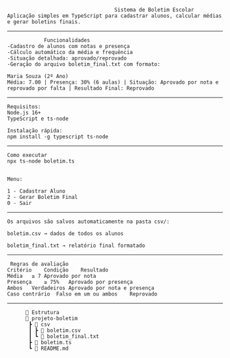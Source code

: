                                        Sistema de Boletim Escolar
    Aplicação simples em TypeScript para cadastrar alunos, calcular médias e gerar boletins finais.

______________________________________________________________________________________________________

                Funcionalidades
    -Cadastro de alunos com notas e presença
    -Cálculo automático da média e frequência
    -Situação detalhada: aprovado/reprovado
    -Geração do arquivo boletim_final.txt com formato:

    Maria Souza (2º Ano)
    Média: 7.00 | Presença: 30% (6 aulas) | Situação: Aprovado por nota e reprovado por falta | Resultado Final: Reprovado

______________________________________________________________________________________________________

    Requisitos:
    Node.js 16+
    TypeScript e ts-node
    
    Instalação rápida:
    npm install -g typescript ts-node

______________________________________________________________________________________________________    


    Como executar
    npx ts-node boletim.ts
    
    
    Menu:
    
    1 - Cadastrar Aluno
    2 - Gerar Boletim Final
    0 - Sair

______________________________________________________________________________________________________

    Os arquivos são salvos automaticamente na pasta csv/:
    
    boletim.csv → dados de todos os alunos
    
    boletim_final.txt → relatório final formatado

______________________________________________________________________________________________________

     Regras de avaliação
    Critério	Condição	Resultado
    Média	≥ 7	Aprovado por nota
    Presença	≥ 75%	Aprovado por presença
    Ambos	Verdadeiros	Aprovado por nota e presença
    Caso contrário	Falso em um ou ambos	Reprovado

______________________________________________________________________________________________________

          📂 Estrutura
          📁 projeto-boletim
           ┣ 📁 csv
           ┃ ┣ 📄 boletim.csv
           ┃ ┗ 📄 boletim_final.txt
           ┣ 📄 boletim.ts
           ┗ 📄 README.md
